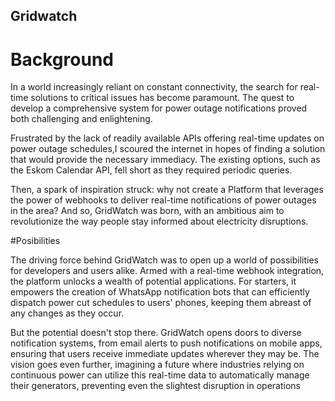 ## Gridwatch

# Background

In a world increasingly reliant on constant connectivity, the search for real-time solutions to critical issues has become paramount. The quest to develop a comprehensive system for power outage notifications proved both challenging and enlightening.

Frustrated by the lack of readily available APIs offering real-time updates on power outage schedules,I scoured the internet in hopes of finding a solution that would provide the necessary immediacy. The existing options, such as the Eskom Calendar API, fell short as they required periodic queries.

Then, a spark of inspiration struck: why not create a Platform that leverages the power of webhooks to deliver real-time notifications of power outages in the area? And so, GridWatch was born, with an ambitious aim to revolutionize the way people stay informed about electricity disruptions.

#Posibilities

The driving force behind GridWatch was to open up a world of possibilities for developers and users alike. Armed with a real-time webhook integration, the platform unlocks a wealth of potential applications. For starters, it empowers the creation of WhatsApp notification bots that can efficiently dispatch power cut schedules to users' phones, keeping them abreast of any changes as they occur.

But the potential doesn't stop there. GridWatch opens doors to diverse notification systems, from email alerts to push notifications on mobile apps, ensuring that users receive immediate updates wherever they may be. The vision goes even further, imagining a future where industries relying on continuous power can utilize this real-time data to automatically manage their generators, preventing even the slightest disruption in operations